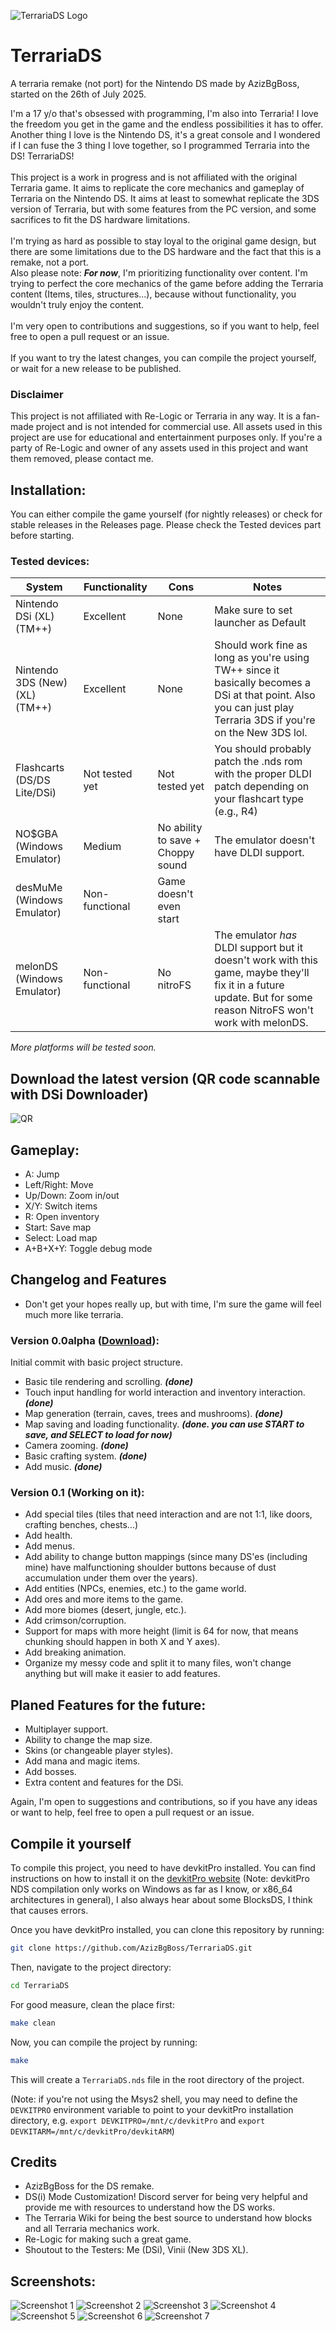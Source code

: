 ![TerrariaDS Logo](media/logo.png)
# TerrariaDS
A terraria remake (not port) for the Nintendo DS made by AzizBgBoss, started on the 26th of July 2025.<br>

I'm a 17 y/o that's obsessed with programming, I'm also into Terraria! I love the freedom you get in the game and the endless possibilities it has to offer. Another thing I love is the Nintendo DS, it's a great console and I wondered if I can fuse the 3 thing I love together, so I programmed Terraria into the DS! TerrariaDS!<br>
<br>
This project is a work in progress and is not affiliated with the original Terraria game. It aims to replicate the core mechanics and gameplay of Terraria on the Nintendo DS.
It aims at least to somewhat replicate the 3DS version of Terraria, but with some features from the PC version, and some sacrifices to fit the DS hardware limitations.<br>
<br>
I'm trying as hard as possible to stay loyal to the original game design, but there are some limitations due to the DS hardware and the fact that this is a remake, not a port.<br>
Also please note: ***For now***, I'm prioritizing functionality over content. I'm trying to perfect the core mechanics of the game before adding the Terraria content (Items, tiles, structures...), because without functionality, you wouldn't truly enjoy the content.<br>
<br>
I'm very open to contributions and suggestions, so if you want to help, feel free to open a pull request or an issue.<br>
<br>
If you want to try the latest changes, you can compile the project yourself, or wait for a new release to be published.<br>

### Disclaimer
This project is not affiliated with Re-Logic or Terraria in any way. It is a fan-made project and is not intended for commercial use. All assets used in this project are use for educational and entertainment purposes only. If you're a party of Re-Logic and owner of any assets used in this project and want them removed, please contact me.

## Installation:
You can either compile the game yourself (for nightly releases) or check for stable releases in the Releases page. Please check the Tested devices part before starting.

### Tested devices:
| System                           | Functionality             | Cons                  | Notes                                                                                                       |
|----------------------------------|---------------------------|-----------------------|-------------------------------------------------------------------------------------------------------------|
| Nintendo DSi (XL) (TM++)         | Excellent                 | None                  | Make sure to set launcher as Default                                                                 |
| Nintendo 3DS (New) (XL) (TM++)   | Excellent                 | None                  | Should work fine as long as you're using TW++ since it basically becomes a DSi at that point. Also you can just play Terraria 3DS if you're on the New 3DS lol.|
| Flashcarts (DS/DS Lite/DSi)      | Not tested yet            | Not tested yet        | You should probably patch the .nds rom with the proper DLDI patch depending on your flashcart type (e.g., R4) |
| NO$GBA (Windows Emulator)        | Medium                    | No ability to save + Choppy sound | The emulator doesn't have DLDI support.                                         |
| desMuMe (Windows Emulator)       | Non-functional            | Game doesn't even start |                                                                             |
| melonDS (Windows Emulator)       | Non-functional            | No nitroFS              | The emulator *has* DLDI support but it doesn't work with this game, maybe they'll fix it in a future update. But for some reason NitroFS won't work with melonDS. |

*More platforms will be tested soon.*

## Download the latest version (QR code scannable with DSi Downloader)

![QR](media/frame.png)

## Gameplay:
- A: Jump
- Left/Right: Move
- Up/Down: Zoom in/out
- X/Y: Switch items
- R: Open inventory
- Start: Save map
- Select: Load map
- A+B+X+Y: Toggle debug mode

## Changelog and Features
- Don't get your hopes really up, but with time, I'm sure the game will feel much more like terraria.
### Version 0.0alpha ([Download](https://github.com/AzizBgBoss/TerrariaDS/releases/tag/0.0alpha)):
Initial commit with basic project structure.
- Basic tile rendering and scrolling. ***(done)***
- Touch input handling for world interaction and inventory interaction. ***(done)***
- Map generation (terrain, caves, trees and mushrooms). ***(done)***
- Map saving and loading functionality. ***(done. you can use START to save, and SELECT to load for now)***
- Camera zooming. ***(done)***
- Basic crafting system. ***(done)***
- Add music. ***(done)***

### Version 0.1 (Working on it):
- Add special tiles (tiles that need interaction and are not 1:1, like doors, crafting benches, chests...)
- Add health.
- Add menus.
- Add ability to change button mappings (since many DS'es (including mine) have malfunctioning shoulder buttons because of dust accumulation under them over the years).
- Add entities (NPCs, enemies, etc.) to the game world.
- Add ores and more items to the game.
- Add more biomes (desert, jungle, etc.).
- Add crimson/corruption.
- Support for maps with more height (limit is 64 for now, that means chunking should happen in both X and Y axes).
- Add breaking animation.
- Organize my messy code and split it to many files, won't change anything but will make it easier to add features.

## Planed Features for the future:
- Multiplayer support.
- Ability to change the map size.
- Skins (or changeable player styles).
- Add mana and magic items.
- Add bosses.
- Extra content and features for the DSi.

Again, I'm open to suggestions and contributions, so if you have any ideas or want to help, feel free to open a pull request or an issue.

## Compile it yourself
To compile this project, you need to have devkitPro installed. You can find instructions on how to install it on the [devkitPro website](https://devkitpro.org/wiki/Getting_Started) (Note: devkitPro NDS compilation only works on Windows as far as I know, or x86_64 architectures in general), I also always hear about some BlocksDS, I think that causes errors.

Once you have devkitPro installed, you can clone this repository by running:
```bash
git clone https://github.com/AzizBgBoss/TerrariaDS.git
```

Then, navigate to the project directory:
```bash
cd TerrariaDS
```

For good measure, clean the place first:
```bash
make clean
```

Now, you can compile the project by running:
```bash
make
```
This will create a `TerrariaDS.nds` file in the root directory of the project.

(Note: if you're not using the Msys2 shell, you may need to define the `DEVKITPRO` environment variable to point to your devkitPro installation directory, e.g. `export DEVKITPRO=/mnt/c/devkitPro` and `export DEVKITARM=/mnt/c/devkitPro/devkitARM`)

## Credits
- AzizBgBoss for the DS remake.
- DS(i) Mode Customization! Discord server for being very helpful and provide me with resources to understand how the DS works.
- The Terraria Wiki for being the best source to understand how blocks and all Terraria mechanics work.
- Re-Logic for making such a great game.
- Shoutout to the Testers: Me (DSi), Vinii (New 3DS XL). 

## Screenshots:
![Screenshot 1](media/screenshot%20(1).png)
![Screenshot 2](media/screenshot%20(2).png)
![Screenshot 3](media/screenshot%20(3).png)
![Screenshot 4](media/screenshot%20(4).png)
![Screenshot 5](media/screenshot%20(5).png)
![Screenshot 6](media/screenshot%20(6).png)
![Screenshot 7](media/screenshot%20(7).png)